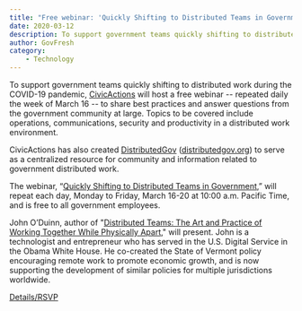 ```yaml
---
title: "Free webinar: 'Quickly Shifting to Distributed Teams in Government'"
date: 2020-03-12
description: To support government teams quickly shifting to distributed work during the COVID-19 pandemic, CivicActions will host a free webinar — repeated daily the week of March 16 — to share best practices and answer questions from the government community at large. Topics to be covered include operations, communications, security and productivity in a distributed work environment.
author: GovFresh
category:
    - Technology
---
```


<!-- image {"id":25136,"sizeSlug":"large"} -->
<figure class="wp-block-image size-large"></figure>
<!-- /image -->

<!-- paragraph -->
<p>To support government teams quickly shifting to distributed work during the COVID-19 pandemic, <a href="https://civicactions.com">CivicActions</a> will host a free webinar -- repeated daily the week of March 16 -- to share best practices and answer questions from the government community at large. Topics to be covered include operations, communications, security and productivity in a distributed work environment.</p>
<!-- /paragraph -->

<!-- paragraph -->
<p>CivicActions has also created <a href="https://distributedgov.org/">DistributedGov</a> (<a rel="noreferrer noopener" href="https://distributedgov.org" target="_blank">distributedgov.org</a>) to serve as a centralized resource for community and information related to government distributed work.</p>
<!-- /paragraph -->

<!-- paragraph -->
<p>The webinar, “<a rel="noreferrer noopener" href="https://civicactions.com/distributed-government" target="_blank">Quickly Shifting to Distributed Teams in Government</a>,” will repeat each day, Monday to Friday, March 16-20 at 10:00 a.m. Pacific Time, and is free to all government employees.</p>
<!-- /paragraph -->

<!-- paragraph -->
<p>John O’Duinn, author of "<a rel="noreferrer noopener" href="https://www.amazon.com/Distributed-Teams-Practice-Together-Physically/dp/1732254907" target="_blank">Distributed Teams: The Art and Practice of Working Together While Physically Apart</a>," will present. John is a technologist and entrepreneur who has served in the U.S. Digital Service in the Obama White House. He co-created the State of Vermont policy encouraging remote work to promote economic growth, and is now supporting the development of similar policies for multiple jurisdictions worldwide.</p>
<!-- /paragraph -->

<!-- paragraph -->
<p><a href="https://civicactions.com/distributed-government">Details/RSVP</a> </p>
<!-- /paragraph -->
